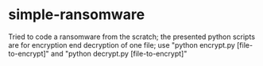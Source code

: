 # simple-ransomware
Tried to code a ransomware from the scratch; the presented python scripts are for encryption end decryption of one file; use "python encrypt.py [file-to-encrypt]" and "python decrypt.py [file-to-encrypt]"
